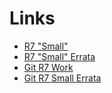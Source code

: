 # Links
* [R7 "Small"](https://small.r7rs.org/attachment/r7rs.pdf)
* [R7 "Small" Errata](https://small.r7rs.org/wiki/R7RSSmallErrata/)
* [Git R7 Work](https://github.com/johnwcowan/r7rs-work)
* [Git R7 Small Errata](https://github.com/johnwcowan/r7rs-work/blob/master/R7RSSmallErrata.md)

